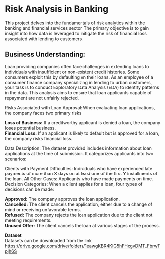 # Risk Analysis in Banking
This project delves into the fundamentals of risk analytics within the banking and financial services sector. The primary objective is to gain insight into how data is leveraged to mitigate the risk of financial loss associated with lending to customers.
## Business Understanding:
Loan providing companies often face challenges in extending loans to individuals with insufficient or non-existent credit histories. Some consumers exploit this by defaulting on their loans. As an employee of a consumer finance company specializing in lending to urban customers, your task is to conduct Exploratory Data Analysis (EDA) to identify patterns in the data. This analysis aims to ensure that loan applicants capable of repayment are not unfairly rejected.

Risks Associated with Loan Approval:
When evaluating loan applications, the company faces two primary risks:

**Loss of Business:** If a creditworthy applicant is denied a loan, the company loses potential business.<br>
**Financial Loss:** If an applicant is likely to default but is approved for a loan, the company risks financial loss.

Data Description:
The dataset provided includes information about loan applications at the time of submission. It categorizes applicants into two scenarios:

Clients with Payment Difficulties: Individuals who have experienced late payments of more than X days on at least one of the first Y installments of the loan.
All Other Cases: Applicants who have made payments on time.
Decision Categories:
When a client applies for a loan, four types of decisions can be made:

**Approved:** The company approves the loan application.<br>
**Cancelled:** The client cancels the application, either due to a change of mind or receiving unfavorable terms.<br>
**Refused:** The company rejects the loan application due to the client not meeting requirements.<br>
**Unused Offer:** The client cancels the loan at various stages of the process.

**Dataset**<br>
Datasets can be downloaded from the link https://drive.google.com/drive/folders/1eawgKBR4KIG5hFHxgvDMT_FbrwTpjh6S

